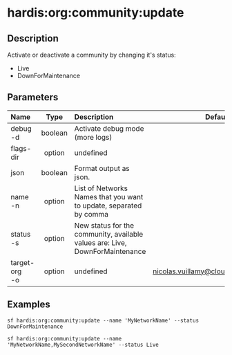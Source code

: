 <!-- This file has been generated with command 'sf hardis:doc:plugin:generate'. Please do not update it manually or it may be overwritten -->
# hardis:org:community:update

## Description

Activate or deactivate a community by changing it's status:

- Live
- DownForMaintenance

## Parameters

| Name              |  Type   | Description                                                                  |                 Default                  | Required | Options |
|:------------------|:-------:|:-----------------------------------------------------------------------------|:----------------------------------------:|:--------:|:-------:|
| debug<br/>-d      | boolean | Activate debug mode (more logs)                                              |                                          |          |         |
| flags-dir         | option  | undefined                                                                    |                                          |          |         |
| json              | boolean | Format output as json.                                                       |                                          |          |         |
| name<br/>-n       | option  | List of Networks Names that you want to update, separated by comma           |                                          |          |         |
| status<br/>-s     | option  | New status for the community, available values are: Live, DownForMaintenance |                                          |          |         |
| target-org<br/>-o | option  | undefined                                                                    | <nicolas.vuillamy@cloudity.com.playnico> |          |         |

## Examples

```shell
sf hardis:org:community:update --name 'MyNetworkName' --status DownForMaintenance
```

```shell
sf hardis:org:community:update --name 'MyNetworkName,MySecondNetworkName' --status Live
```


